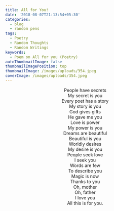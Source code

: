 ```yaml
---
title: All for You!
date: '2018-08-07T21:13:54+05:30'
categories:
  - blog
  - random pens
tags:
  - Poetry
  - Random Thoughts
  - Random Writings
keywords:
  - Poem on All for you (Poetry)
autoThumbnailImage: false
thumbnailImagePosition: top
thumbnailImage: /images/uploads/354.jpeg
coverImage: /images/uploads/354.jpeg
---
```

<center>
People have secrets<br>
My secret is you<br>
Every poet has a story<br>
My story is you<br>
God gives gifts<br>
He gave me you<br>
Love is power<br>
My power is you<br>
Dreams are beautiful<br>
Beautiful is you<br>
Worldly desires<br>
My desire is you<br>
People seek love<br>
I seek you<br>
Words are few<br>
To describe you<br>
Magic is now<br>
Thanks to you<br>
Oh, mother<br>
Oh, father<br>
I love you<br>
All this is for you.
</center>
